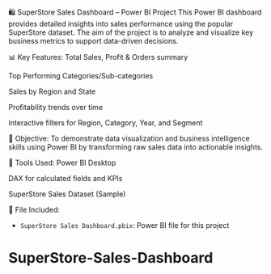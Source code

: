 🛍️ SuperStore Sales Dashboard – Power BI Project
This Power BI dashboard provides detailed insights into sales performance using the popular SuperStore dataset. The aim of the project is to analyze and visualize key business metrics to support data-driven decisions.

📊 Key Features:
Total Sales, Profit & Orders summary

Top Performing Categories/Sub-categories

Sales by Region and State

Profitability trends over time

Interactive filters for Region, Category, Year, and Segment

🎯 Objective:
To demonstrate data visualization and business intelligence skills using Power BI by transforming raw sales data into actionable insights.

🧰 Tools Used:
Power BI Desktop

DAX for calculated fields and KPIs

SuperStore Sales Dataset (Sample)

📂 File Included:
- `SuperStore Sales Dashboard.pbix`: Power BI file for this project
# SuperStore-Sales-Dashboard
